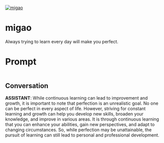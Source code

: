 
[![migao](https://flow-prompt-covers.s3.us-west-1.amazonaws.com/icon/Lofi/i23.png)]()
# migao 
Always trying to learn every day will make you perfect.

# Prompt

```

```

## Conversation

**ASSISTANT**: While continuous learning can lead to improvement and growth, it is important to note that perfection is an unrealistic goal. No one can be perfect in every aspect of life. However, striving for constant learning and growth can help you develop new skills, broaden your knowledge, and improve in various areas. It is through continuous learning that you can enhance your abilities, gain new perspectives, and adapt to changing circumstances. So, while perfection may be unattainable, the pursuit of learning can still lead to personal and professional development.


